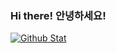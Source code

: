 ### Hi there! 안녕하세요!

[![Github Stat](https://github-readme-stats.vercel.app/api?username=sweetcorn1229&title_color=FFFFFF&text_color=FFFFFF&bg_color=180deg,BE93C5,7BC6CC)](https://github.com/sweetcorn1229/sweetcorn1229)

